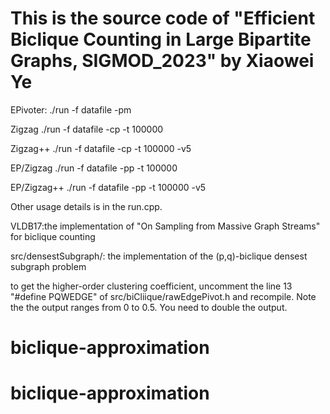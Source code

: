 # This is the source code of "Efficient Biclique Counting in Large Bipartite Graphs, SIGMOD_2023" by Xiaowei Ye

EPivoter:
./run -f datafile -pm

Zigzag
./run -f datafile -cp -t 100000

Zigzag++
./run -f datafile -cp -t 100000 -v5

EP/Zigzag
./run -f datafile -pp -t 100000

EP/Zigzag++
./run -f datafile -pp -t 100000 -v5

Other usage details is in the run.cpp.

VLDB17:the implementation of "On Sampling from Massive Graph Streams" for biclique counting

src/densestSubgraph/: the implementation of the (p,q)-biclique densest subgraph problem

to get the higher-order clustering coefficient, uncomment the line 13 "#define PQWEDGE" of src/biCliique/rawEdgePivot.h and recompile. Note the the output ranges from 0 to 0.5. You need to double the output.
# biclique-approximation
# biclique-approximation
